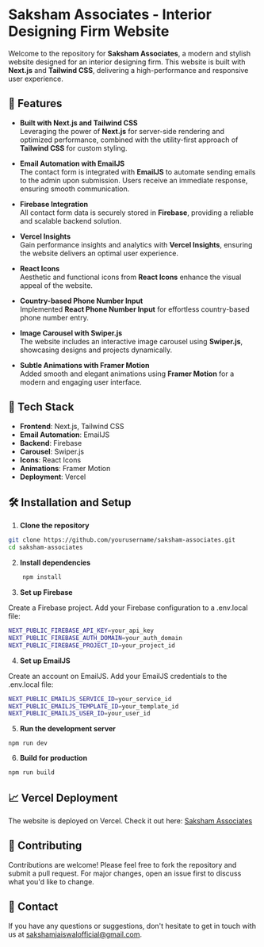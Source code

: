 # Saksham Associates - Interior Designing Firm Website

Welcome to the repository for **Saksham Associates**, a modern and stylish website designed for an interior designing firm. This website is built with **Next.js** and **Tailwind CSS**, delivering a high-performance and responsive user experience.

## 🌟 Features

- **Built with Next.js and Tailwind CSS**  
  Leveraging the power of **Next.js** for server-side rendering and optimized performance, combined with the utility-first approach of **Tailwind CSS** for custom styling.

- **Email Automation with EmailJS**  
  The contact form is integrated with **EmailJS** to automate sending emails to the admin upon submission. Users receive an immediate response, ensuring smooth communication.

- **Firebase Integration**  
  All contact form data is securely stored in **Firebase**, providing a reliable and scalable backend solution.

- **Vercel Insights**  
  Gain performance insights and analytics with **Vercel Insights**, ensuring the website delivers an optimal user experience.

- **React Icons**  
  Aesthetic and functional icons from **React Icons** enhance the visual appeal of the website.

- **Country-based Phone Number Input**  
  Implemented **React Phone Number Input** for effortless country-based phone number entry.

- **Image Carousel with Swiper.js**  
  The website includes an interactive image carousel using **Swiper.js**, showcasing designs and projects dynamically.

- **Subtle Animations with Framer Motion**  
  Added smooth and elegant animations using **Framer Motion** for a modern and engaging user interface.

## 🚀 Tech Stack

- **Frontend**: Next.js, Tailwind CSS
- **Email Automation**: EmailJS
- **Backend**: Firebase
- **Carousel**: Swiper.js
- **Icons**: React Icons
- **Animations**: Framer Motion
- **Deployment**: Vercel

## 🛠️ Installation and Setup

1. **Clone the repository**  
```bash
git clone https://github.com/yourusername/saksham-associates.git
cd saksham-associates
```

2. **Install dependencies**

```bash
    npm install
```
3. **Set up Firebase**

Create a Firebase project.
Add your Firebase configuration to a .env.local file:
```bash
NEXT_PUBLIC_FIREBASE_API_KEY=your_api_key
NEXT_PUBLIC_FIREBASE_AUTH_DOMAIN=your_auth_domain
NEXT_PUBLIC_FIREBASE_PROJECT_ID=your_project_id
```

4. **Set up EmailJS**

Create an account on EmailJS.
Add your EmailJS credentials to the .env.local file:

```bash
NEXT_PUBLIC_EMAILJS_SERVICE_ID=your_service_id
NEXT_PUBLIC_EMAILJS_TEMPLATE_ID=your_template_id
NEXT_PUBLIC_EMAILJS_USER_ID=your_user_id
```

5. **Run the development server**

```
npm run dev
```

6. **Build for production**

```
npm run build
```

## 📈 Vercel Deployment
The website is deployed on Vercel. Check it out here: [Saksham Associates](sakshamassociates.in)

## 🤝 Contributing
Contributions are welcome! Please feel free to fork the repository and submit a pull request. For major changes, open an issue first to discuss what you'd like to change.

## 📧 Contact
If you have any questions or suggestions, don't hesitate to get in touch with us at sakshamjaiswalofficial@gmail.com.
